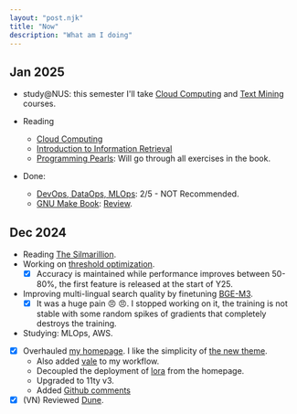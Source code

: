 ```yaml
---
layout: "post.njk"
title: "Now"
description: "What am I doing" 
---
```


## Jan 2025

- study@NUS: this semester I'll take [Cloud Computing](https://nusmods.com/courses/CS5224/cloud-computing) and [Text Mining](https://nusmods.com/courses/CS5246/text-mining) courses.

- Reading
    - [Cloud Computing](https://www.goodreads.com/book/show/17133059-cloud-computing)
    - [Introduction to Information Retrieval](https://nlp.stanford.edu/IR-book/information-retrieval-book.html)
    - [Programming Pearls](https://www.goodreads.com/book/show/52084.Programming_Pearls): Will go through all exercises in the book.
    
- Done:
    - [DevOps, DataOps, MLOps](https://www.coursera.org/learn/devops-dataops-mlops-duke): 2/5 - NOT Recommended.
    - [GNU Make Book](https://nostarch.com/gnumake): [Review](https://www.goodreads.com/review/show/3546681067).

## Dec 2024

- Reading [The Silmarillion](https://en.wikipedia.org/wiki/The_Silmarillion).
- Working on [threshold optimization](/posts/adaptive_threshold).
    - [x] Accuracy is maintained while performance improves between 50-80%, the first feature is released at the start of Y25.
- Improving multi-lingual search quality by finetuning [BGE-M3](https://huggingface.co/BAAI/bge-m3). 
    - [x] It was a huge pain :angry: :angry:. I stopped working on it, the training is not stable with some random spikes of gradients that completely destroys the training.
- Studying: MLOps, AWS.
- [x] Overhauled [my homepage](http://ltdk.me). I like the simplicity of [the new theme](https://github.com/CondensedMilk7/eleventy-academic-template).
    - Also added [vale](https://vale.sh/) to my workflow.
    - Decoupled the deployment of [lora](https://ltdk-lora.netlify.app/) from the homepage.
    - Upgraded to 11ty v3.
    - Added [Github comments](https://utteranc.es)
- [x] (VN) Reviewed [Dune](https://www.youtube.com/shorts/JWC_Tpqe9eE).
